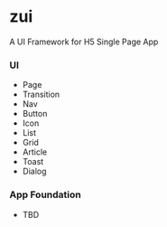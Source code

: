 # zui

A UI Framework for H5 Single Page App

### UI

- Page
- Transition
- Nav
- Button
- Icon
- List
- Grid
- Article
- Toast
- Dialog

### App Foundation

- TBD
